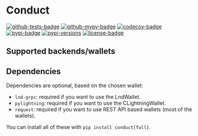 Conduct
=======

[![github-tests-badge]][github-tests]
[![github-mypy-badge]][github-mypy]
[![codecov-badge]][codecov]
[![pypi-badge]][pypi]
[![pypi-versions]][pypi]
[![license-badge]](LICENSE)


Supported backends/wallets
--------------------------


Dependencies
------------

Dependencies are optional, based on the chosen wallet:

  - `lnd-grpc`: required if you want to use the LndWallet.
  - `pylightning`: required if you want to use the CLightningWallet.
  - `request`: required if you want to use REST API based wallets (most of the wallets).

You can install all of these with `pip install conduct[full]`.


[github-tests]: https://github.com/lnbits/conduct/actions?query=workflow%3A%22tests%22
[github-tests-badge]: https://github.com/lnbits/conduct/workflows/tests/badge.svg
[github-mypy]: https://github.com/lnbits/conduct/actions?query=workflow%3A%22mypy%22
[github-mypy-badge]: https://github.com/lnbits/conduct/workflows/mypy/badge.svg
[codecov]: https://codecov.io/gh/lnbits/conduct
[codecov-badge]: https://codecov.io/gh/lnbits/conduct/branch/master/graph/badge.svg
[pypi]: https://pypi.org/project/conduct/
[pypi-badge]: https://badge.fury.io/py/conduct.svg
[pypi-versions]: https://img.shields.io/pypi/pyversions/conduct.svg
[license-badge]: https://img.shields.io/badge/license-MIT-blue.svg
